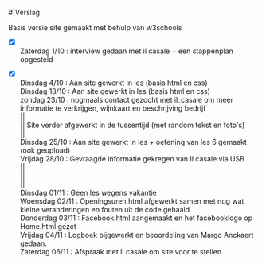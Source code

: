 

#|Verslag|



Basis versie site gemaakt met behulp van w3schools

- [x] <br> Zaterdag 1/10 : interview gedaan met il casale + een stappenplan opgesteld
- [x] <br> Dinsdag 4/10 : Aan site gewerkt in les (basis html en css)
<br> Dinsdag 18/10 :  Aan site gewerkt in les (basis html en css)
<br> zondag   23/10 : nogmaals contact gezocht met il_casale om meer informatie te verkrijgen, wijnkaart en beschrijving bedrijf
<br> ||
<br> ||      Site verder afgewerkt in de tussentijd (met random tekst en foto's)
<br> ||
<br> Dinsdag 25/10 :  Aan site gewerkt in les + oefening van les 6 gemaakt (ook geupload)
<br> Vrijdag 28/10 : Gevraagde informatie gekregen van Il casale via USB
<br> ||
<br> ||
<br> ||
<br> Dinsdag 01/11 : Geen les wegens vakantie
<br> Woensdag 02/11 : Openingsuren.html afgewerkt samen met nog wat kleine veranderingen en fouten uit de code gehaald
<br> Donderdag 03/11 : Facebook.html aangemaakt en het facebooklogo op Home.html gezet
<br> Vrijdag 04/11 : Logboek bijgewerkt en beoordeling van Margo Anckaert gedaan. 
<br> Zaterdag 06/11 : Afspraak met Il casale om site voor te stellen

